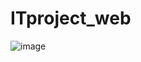 # ITproject_web
![image](https://user-images.githubusercontent.com/86551359/175820234-d1f57572-b0b6-4f2d-936c-17f0f51733a0.png)
